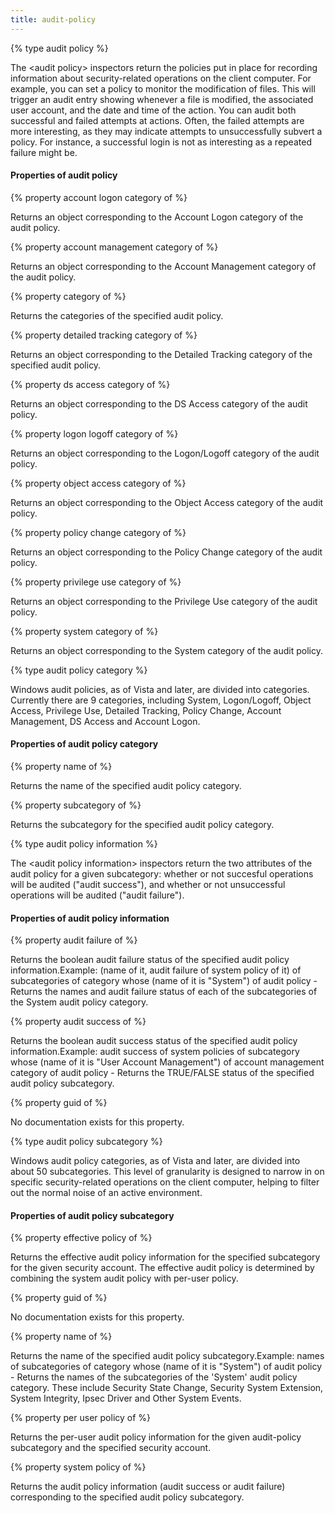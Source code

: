 ```yaml
---
title: audit-policy
---
```


{% type audit policy %}

The &lt;audit policy&gt; inspectors return the policies put in place for recording information about security-related operations on the client computer. For example, you can set a policy to monitor the modification of files. This will trigger an audit entry showing whenever a file is modified, the associated user account, and the date and time of the action. You can audit both successful and failed attempts at actions. Often, the failed attempts are more interesting, as they may indicate attempts to unsuccessfully subvert a policy. For instance, a successful login is not as interesting as a repeated failure might be.

#### Properties of audit policy

{% property account logon category of <audit policy> %}

Returns an object corresponding to the Account Logon category of the audit policy.

{% property account management category of <audit policy> %}

Returns an object corresponding to the Account Management category of the audit policy.

{% property category of <audit policy> %}

Returns the categories of the specified audit policy.

{% property detailed tracking category of <audit policy> %}

Returns an object corresponding to the Detailed Tracking category of the specified audit policy.

{% property ds access category of <audit policy> %}

Returns an object corresponding to the DS Access category of the audit policy.

{% property logon logoff category of <audit policy> %}

Returns an object corresponding to the Logon/Logoff category of the audit policy.

{% property object access category of <audit policy> %}

Returns an object corresponding to the Object Access category of the audit policy.

{% property policy change category of <audit policy> %}

Returns an object corresponding to the Policy Change category of the audit policy.

{% property privilege use category of <audit policy> %}

Returns an object corresponding to the Privilege Use category of the audit policy.

{% property system category of <audit policy> %}

Returns an object corresponding to the System category of the audit policy.

{% type audit policy category %}

Windows audit policies, as of Vista and later, are divided into categories. Currently there are 9 categories, including System, Logon/Logoff, Object Access, Privilege Use, Detailed Tracking, Policy Change, Account Management, DS Access and Account Logon.

#### Properties of audit policy category

{% property name of <audit policy category> %}

Returns the name of the specified audit policy category.

{% property subcategory of <audit policy category> %}

Returns the subcategory for the specified audit policy category.

{% type audit policy information %}

The &lt;audit policy information&gt; inspectors return the two attributes of the audit policy for a given subcategory: whether or not succesful operations will be audited (&quot;audit success&quot;), and whether or not unsuccessful operations will be audited (&quot;audit failure&quot;).

#### Properties of audit policy information

{% property audit failure of <audit policy information> %}

Returns the boolean audit failure status of the specified audit policy information.Example: (name of it, audit failure of system policy of it) of subcategories of category whose (name of it is &quot;System&quot;) of audit policy - Returns the names and audit failure status of each of the subcategories of the System audit policy category.

{% property audit success of <audit policy information> %}

Returns the boolean audit success status of the specified audit policy information.Example: audit success of system policies of subcategory whose (name of it is &quot;User Account Management&quot;) of account management category of audit policy - Returns the TRUE/FALSE status of the specified audit policy subcategory.

{% property guid of <audit policy information> %}

No documentation exists for this property.

{% type audit policy subcategory %}

Windows audit policy categories, as of Vista and later, are divided into about 50 subcategories. This level of granularity is designed to narrow in on specific security-related operations on the client computer, helping to filter out the normal noise of an active environment.

#### Properties of audit policy subcategory

{% property effective policy <security account> of <audit policy subcategory> %}

Returns the effective audit policy information for the specified subcategory for the given security account. The effective audit policy is determined by combining the system audit policy with per-user policy.

{% property guid of <audit policy subcategory> %}

No documentation exists for this property.

{% property name of <audit policy subcategory> %}

Returns the name of the specified audit policy subcategory.Example: names of subcategories of category whose (name of it is &quot;System&quot;) of audit policy - Returns the names of the subcategories of the &#39;System&#39; audit policy category. These include Security State Change, Security System Extension, System Integrity, Ipsec Driver and Other System Events.

{% property per user policy <security account> of <audit policy subcategory> %}

Returns the per-user audit policy information for the given audit-policy subcategory and the specified security account.

{% property system policy of <audit policy subcategory> %}

Returns the audit policy information (audit success or audit failure) corresponding to the specified audit policy subcategory.

